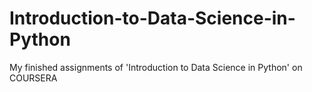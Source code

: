 # Introduction-to-Data-Science-in-Python
My finished assignments of 'Introduction to Data Science in Python' on COURSERA
